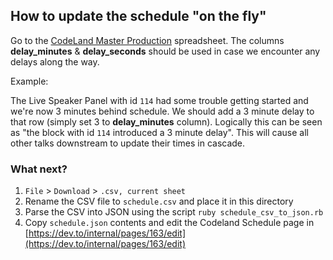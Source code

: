 ## How to update the schedule "on the fly"

Go to the [CodeLand Master Production](https://docs.google.com/spreadsheets/d/1kQNQ67qZKdeDRXgExQYhbkTfKjqInQqnUjl6NL_Q6qU/edit#gid=1142373351) spreadsheet. The columns __delay_minutes__ & __delay_seconds__ should be used in case we encounter any delays along the way.

Example:

The Live Speaker Panel with id `114` had some trouble getting started and we're now 3 minutes behind schedule. We should add a 3 minute delay to that row (simply set 3 to __delay_minutes__ column). Logically this can be seen as "the block with id `114` introduced a 3 minute delay". This will cause all other talks downstream to update their times in cascade.

### What next?

1. `File` > `Download` > `.csv, current sheet`
1. Rename the CSV file to `schedule.csv` and place it in this directory
1. Parse the CSV into JSON using the script `ruby schedule_csv_to_json.rb`
1. Copy `schedule.json` contents and edit the Codeland Schedule page in [https://dev.to/internal/pages/163/edit](https://dev.to/internal/pages/163/edit)
